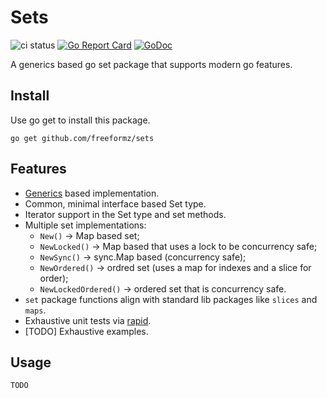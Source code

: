 # Sets

![ci status](https://github.com/freeformz/sets/actions/workflows/ci.yaml/badge.svg?branch=main)
[![Go Report Card](https://goreportcard.com/badge/github.com/freeformz/sets)](https://goreportcard.com/report/github.com/freeformz/sets)
[![GoDoc](https://godoc.org/github.com/freeformz/sets?status.svg)](http://godoc.org/github.com/freeformz/sets)

A generics based go set package that supports modern go features.

## Install

Use go get to install this package.

```console
go get github.com/freeformz/sets
```

## Features

* [Generics](https://go.dev/doc/tutorial/generics) based implementation.
* Common, minimal interface based Set type.
* Iterator support in the Set type and set methods.
* Multiple set implementations:
  * `New()` -> Map based set;
  * `NewLocked()` -> Map based that uses a lock to be concurrency safe;
  * `NewSync()` -> sync.Map based (concurrency safe);
  * `NewOrdered()` -> ordred set (uses a map for indexes and a slice for order);
  * `NewLockedOrdered()` -> ordered set that is concurrency safe.
* `set` package functions align with standard lib packages like `slices` and `maps`.
* Exhaustive unit tests via [rapid](https://github.com/flyingmutant/rapid).
* [TODO] Exhaustive examples.

## Usage

`TODO`